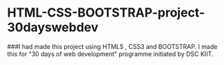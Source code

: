 # HTML-CSS-BOOTSTRAP-project-30dayswebdev

###I had made this project using HTML5 , CSS3 and BOOTSTRAP.
I made this for "30 days of web development" programme initiated by DSC KIIT.
